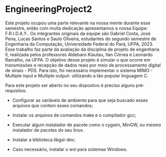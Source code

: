 # EngineeringProject2

Este projeto ocupou uma parte relevante na nossa mente durante esse semestre, então com muita dedicação apresentamos a nossa Equipe: F.R.I.D.A.Y.. Os integrantes originais da equipe são Gabriel Costa, José Pena, Lucas Santos e Saulo Oliveira, estudantes do segundo semestre de Engenharia da Computação, Universidade Federal do Pará, UFPA, 2023. Esse trabalho faz parte da avaliação da disciplina de projeto de engenharia II, realizada pelos professores Aldebaro Klautau, Ilan Côrrea e Leonardo Ramalho, na UFPA. O objetivo desse projeto é simular o que ocorre em transmissões e recepção de dados reais por meio de processamento digital de sinais - PDS. Para isto, foi necessário implementar o sistema MIMO - Multiple input e Multiple output- utilizando a tão popular linguagem C. 

Para este projeto ser aberto no seu dispostivo é preciso alguns pré-requisitos:

- Configurar as variáveis de ambiente para que seja buscado esses arquivos que contem esses comandos;
  
- Instalar os arquivos de comandos make e o compilador gcc;

- Executar algum instalador de pacote como o cygwin, MinGW, ou mesmo instalador de pacotes do seu linux.

- Instalar a biblioteca libgsl-dev;

- Caso necessário, instalar o wsl para sistemas Windows.


